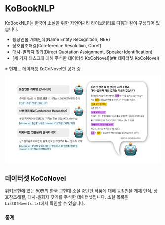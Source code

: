 # KoBookNLP
KoBookNLP는 한국어 소설을 위한 자연어처리 라이브러리로 다음과 같이 구성되어 있습니다.
* 등장인물 개체인식(Name Entity Recognition, NER)
* 상호참조해결(Coreference Resolution, Coref)
* 대사-발화자 찾기(Direct Quotation Assignment, Speaker Identification)
* [세 가지 태스크에 대해 주석한 데이터셋 KoCoNovel](## 데이터셋 KoCoNovel)

※ 현재는 데이터셋 KoCoNovel만 공개 중

![Example for KoBookNLP](header.png "Example of KoBookNLP")

## 데이터셋 KoCoNovel
위키문헌에 있는 50편의 한국 근현대 소설 중단편 작품에 대해 등장인물 개체 인식, 상호참조해결, 대사-발화자 찾기를 주석한 데이터셋입니다.
소설 목록은 `ListOfNovels.txt`에서 확인할 수 있습니다.


### 통계 

